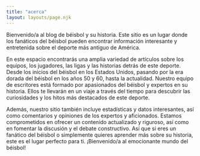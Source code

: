 ```yaml
---
title: "acerca"
layout: layouts/page.njk
---
```




Bienvenido/a al blog de béisbol y su historia. Este sitio es un lugar donde los fanáticos del béisbol pueden encontrar información interesante y entretenida sobre el deporte más antiguo de América.

En este espacio encontrarás una amplia variedad de artículos sobre los equipos, los jugadores, las ligas y las historias detrás de este deporte. Desde los inicios del béisbol en los Estados Unidos, pasando por la era dorada del béisbol en los años 50 y 60, hasta la actualidad.
Nuestro equipo de escritores está formado por apasionados del béisbol y expertos en su historia. Ellos te llevarán en un viaje a través del tiempo para descubrir las curiosidades y los hitos más destacados de este deporte.

Además, nuestro sitio también incluye estadísticas y datos interesantes, así como comentarios y opiniones de los expertos y aficionados. Estamos comprometidos en ofrecer un contenido actualizado y riguroso, así como en fomentar la discusión y el debate constructivo.
Así que si eres un fanático del béisbol o simplemente quieres aprender más sobre su historia, este es el lugar perfecto para ti. ¡Bienvenido/a al emocionante mundo del béisbol!
